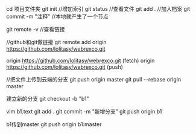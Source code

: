 cd 项目文件夹
git init  //增加索引
git status //查看文件
git add .   //加入档案
git commit -m "注释"
//本地就产生了一个节点

git remote -v //查看链接

//github和git做链接
git remote add origin https://github.com/lolitasy/webrexco.git

origin	https://github.com/lolitasy/webrexco.git (fetch)
origin	https://github.com/lolitasy/webrexco.git (push)

//把文件上传到云端的分支
git push origin master
git pull --rebase origin master

建立新的分支
git checkout -b "b1"

vim b1.text
git add .
git commit -m "新增分支"
git push origin b1

b1传到master
git push origin b1:master